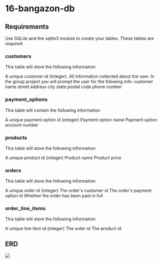 # 16-bangazon-db

## Requirements

Use SQLite and the sqlite3 module to create your tables. These tables are required:

### customers
This table will store the following information

A unique customer id (integer).
All information collected about the user. In the group project you will prompt the user for the folowing info:
customer name
street address
city
state
postal code
phone number

### payment_options
This table will contain the following information

A unique payment option id (integer)
Payment option name
Payment option account number

### products
This table will store the following information

A unique product id (integer)
Product name
Product price

### orders
This table will store the following information

A unique order id (integer)
The order's customer id
The order's payment option id
Whether the order has been paid in full

### order_line_items
This table will store the following information

A unique line item id (integer)
The order id
The product id


## ERD

<img src="images/bangazon_erd.png">

